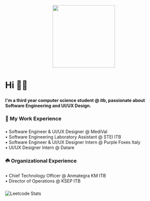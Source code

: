 <div align="center">
  <img height="200" src="https://i.pinimg.com/736x/81/02/fb/8102fb6d90d738d73ca6dd8f1cbf7692.jpg"  />
</div>

###

<h1 align="left">Hi 👋🏻</h1>

###

<h4 align="left">I'm a third year computer science student @ itb, passionate about Software Engineering and UI/UX Design.</h4>

###

<h3 align="left">🌱 My Work Experience</h3>

###

<p align="left">• Software Engineer & UI/UX Designer @ MediVal<br>• Software Engineering Laboratory Assistant @ STEI ITB<br>• Software Engineer & UI/UX Designer Intern @ Purple Foxes Italy<br>• UI/UX Designer Intern @ Datare</p>

###

<h3 align="left">☘️ Organizational Experience</h3>

###

<p align="left">• Chief Technology Officer @ Anmategra KM ITB<br>• Director of Operations @ KSEP ITB</p>

###

![Leetcode Stats](https://leetcard.jacoblin.cool/atqiyahaydar15/)
